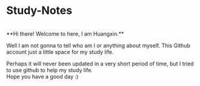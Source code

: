 # Study-Notes
<br>
**Hi there! Welcome to here, I am Huangxin.**

Well I am not gonna to tell who am I or anything about myself. This Github account just a little space for my study life.

Perhaps it will never been updated in a very short period of time, but I tried to use github to help my study life.
<br>
Hope you have a good day :)
